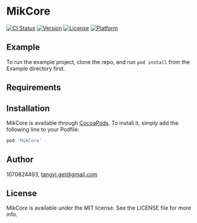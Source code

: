 # MikCore

[![CI Status](https://img.shields.io/travis/1070824493/MikCore.svg?style=flat)](https://travis-ci.org/1070824493/MikCore)
[![Version](https://img.shields.io/cocoapods/v/MikCore.svg?style=flat)](https://cocoapods.org/pods/MikCore)
[![License](https://img.shields.io/cocoapods/l/MikCore.svg?style=flat)](https://cocoapods.org/pods/MikCore)
[![Platform](https://img.shields.io/cocoapods/p/MikCore.svg?style=flat)](https://cocoapods.org/pods/MikCore)

## Example

To run the example project, clone the repo, and run `pod install` from the Example directory first.

## Requirements

## Installation

MikCore is available through [CocoaPods](https://cocoapods.org). To install
it, simply add the following line to your Podfile:

```ruby
pod 'MikCore'
```

## Author

1070824493, tangyi.get@gmail.com

## License

MikCore is available under the MIT license. See the LICENSE file for more info.
